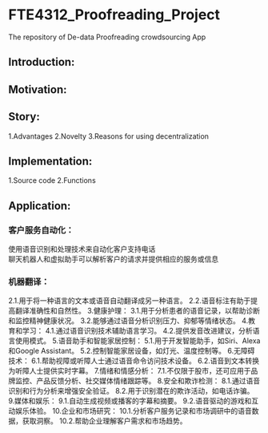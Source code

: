 # FTE4312_Proofreading_Project
The repository of De-data Proofreading crowdsourcing App

## Introduction:

## Motivation:

## Story:
1.Advantages
2.Novelty
3.Reasons for using decentralization

## Implementation:
1.Source code
2.Functions

## Application:
### 客户服务自动化：
使用语音识别和处理技术来自动化客户支持电话    
聊天机器人和虚拟助手可以解析客户的请求并提供相应的服务或信息
### 机器翻译：
2.1.用于将一种语言的文本或语音自动翻译成另一种语言。
2.2.语音标注有助于提高翻译准确性和自然性。
3.健康护理：
3.1.用于分析患者的语音记录，以帮助诊断和监控精神健康状况。
3.2.能够通过语音分析识别压力、抑郁等情绪状态。
4.教育和学习：
4.1.通过语音识别技术辅助语言学习。
4.2.提供发音改进建议，分析语言使用模式。
5.语音助手和智能家居控制：
5.1.用于开发智能助手，如Siri、Alexa和Google Assistant。
5.2.控制智能家居设备，如灯光、温度控制等。
6.无障碍技术：
6.1.帮助视障或听障人士通过语音命令访问技术设备。
6.2.语音到文本转换为听障人士提供实时字幕。
7.情绪和情感分析：
7.1.不仅限于股市，还可应用于品牌监控、产品反馈分析、社交媒体情绪跟踪等。
8.安全和欺诈检测：
8.1.通过语音识别和行为分析来增强安全验证。
8.2.用于识别潜在的欺诈活动，如电话诈骗。
9.媒体和娱乐：
9.1.自动生成视频或播客的字幕和摘要。
9.2.语音驱动的游戏和互动娱乐体验。
10.企业和市场研究：
10.1.分析客户服务记录和市场调研中的语音数据，获取洞察。
10.2.帮助企业理解客户需求和市场趋势。
